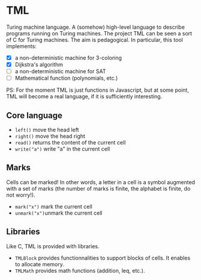 # TML
Turing machine language. A (somehow) high-level language to describe programs running on Turing machines. The project TML can be seen a sort of C for Turing machines.  The aim is pedagogical. In particular, this tool implements:
- [X] a non-deterministic machine for 3-coloring
- [X] Dijkstra's algorithm
- [ ] a non-deterministic machine for SAT
- [ ] Mathematical function (polynomials, etc.)

PS: For the moment TML is just functions in Javascript, but at some point, TML will become a real language, if it is sufficiently interesting.

## Core language

- `left()` move the head left
- `right()` move the head right
- `read()` returns the content of the current cell
- `write("a")` write "a" in the current cell

## Marks

Cells can be marked! In other words, a letter in a cell is a symbol augmented with a set of marks (the number of marks is finite, the alphabet is finite, do not worry!).
- `mark("x")` mark the current cell
- `unmark("x")`unmark the current cell


## Libraries

Like C, TML is provided with libraries.
- `TMLBlock` provides functionnalities to support blocks of cells. It enables to allocate memory.
- `TMLMath` provides math functions (addition, leq, etc.).

